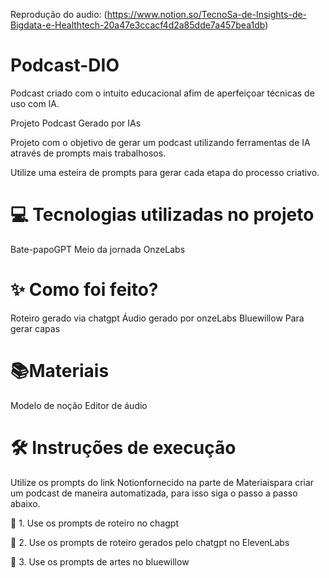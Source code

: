 Reprodução do audio: (https://www.notion.so/TecnoSa-de-Insights-de-Bigdata-e-Healthtech-20a47e3ccacf4d2a85dde7a457bea1db)

# Podcast-DIO
Podcast criado com o intuito  educacional afim de aperfeiçoar técnicas de uso com IA.  

Projeto Podcast Gerado por IAs

Projeto com o objetivo de gerar um podcast utilizando ferramentas de IA através de prompts mais trabalhosos.

Utilize uma esteira de prompts para gerar cada etapa do processo criativo.

# 💻 Tecnologias utilizadas no projeto  

Bate-papoGPT
Meio da jornada
OnzeLabs

# ✨ Como foi feito?

Roteiro gerado via chatgpt
Áudio gerado por onzeLabs
Bluewillow Para gerar capas

# 📚Materiais

Modelo de noção
Editor de áudio

# 🛠️ Instruções de execução

Utilize os prompts do link Notionfornecido na parte de Materiaispara criar um podcast de maneira automatizada, para isso siga o passo a passo abaixo.

🤖 1. Use os prompts de roteiro no chagpt

🤖 2. Use os prompts de roteiro gerados pelo chatgpt no ElevenLabs

🤖 3. Use os prompts de artes no bluewillow
